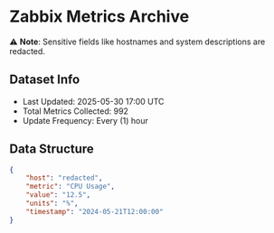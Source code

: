 # Zabbix Metrics Archive

⚠️ **Note**: Sensitive fields like hostnames and system descriptions are redacted.

## Dataset Info
- Last Updated: 2025-05-30 17:00 UTC
- Total Metrics Collected: 992
- Update Frequency: Every (1) hour

## Data Structure
```json
{
    "host": "redacted",
    "metric": "CPU Usage",
    "value": "12.5",
    "units": "%",
    "timestamp": "2024-05-21T12:00:00"
}
```
